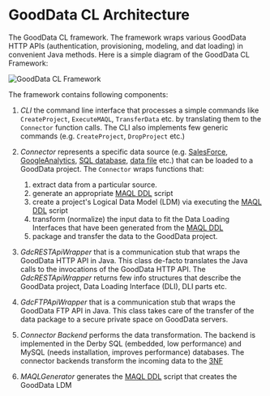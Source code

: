 # GoodData CL Architecture

The GoodData CL framework. The framework wraps various GoodData HTTP APIs (authentication, provisioning, modeling, and dat loading) in convenient Java methods. Here is a simple diagram of the GoodData CL Framework:
 
![GoodData CL Framework](http://github.com/gooddata/GoodData-CL/raw/master/doc/architecture.png "GoodData CL Framework Architecture") 

The framework contains following components:

1. *CLI* the command line interface that processes a simple commands like `CreateProject`, `ExecuteMAQL`, `TransferData` etc. by translating them to the `Connector` function calls. The CLI also implements few generic commands (e.g. `CreateProject`, `DropProject` etc.)
2. *Connector* represents a specific data source (e.g. [SalesForce](../examples/sfdc/), [GoogleAnalytics](../examples/ga/), [SQL database](../examples/jdbc/), [data file](../examples/quotes/) etc.) that can be loaded to a GoodData project. The `Connector` wraps functions that:

	1. extract data from a particular source.
	2. generate an appropriate [MAQL DDL](maql-ddl.html) script
	3. create a project's Logical Data Model (LDM) via executing the [MAQL DDL](maql-ddl.html) script
	4. transform (normalize) the input data to fit the Data Loading Interfaces that have been generated from the [MAQL DDL](maql-ddl.html)
	5. package and transfer the data to the GoodData project.
	
	
3. *GdcRESTApiWrapper* that is a communication stub that wraps the GoodData HTTP API in Java. This class de-facto translates the Java calls to the invocations of the GoodData HTTP API. The *GdcRESTApiWrapper* returns few info structures that describe the GoodData project, Data Loading Interface (DLI), DLI parts etc.
4. *GdcFTPApiWrapper* that is a communication stub that wraps the GoodData FTP API in Java. This class takes care of the transfer of the data package to a secure private space on GoodData servers.
5. *Connector Backend* performs the data transformation. The backend is implemented in the Derby SQL (embedded, low performance) and MySQL (needs installation, improves performance) databases. The connector backends transform the incoming data to the [3NF](http://en.wikipedia.org/wiki/Third_normal_form)
6. *MAQLGenerator* generates the [MAQL DDL](maql-ddl.html) script that creates the GoodData LDM